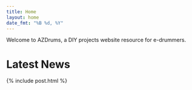 ```yaml
---
title: Home
layout: home
date_fmt: "%B %d, %Y"
---
```

<div markdown="1" class="jumbotron p-4 mb-3">

Welcome to AZDrums,
a DIY projects website resource for e-drummers.

</div>

# Latest News
{% include post.html %}
